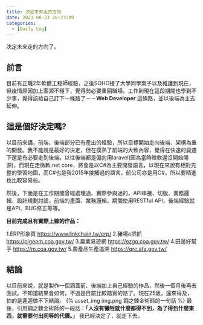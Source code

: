 ```yaml
---
title: 決定未來走的方向
date: 2021-08-23 20:23:09
categories:
  - [Daily Log]
---
```

決定未來走的方向了。
## 前言
目前有正職2年軟體工程師經驗，之後SOHO接了大學同學案子以及維護到現在，但疫情原因加上案源不穩下，覺得勢必要重回職場。工作到現在這段期間也學到不少事，覺得該給自己訂下一條路了－－**Web Developer** 這條路，並以後端為主去延伸。

## 這是個好決定嗎?

以目前來講，前端、後端部分已有產出的經驗，所以目標開始走向後端、架構為重的開發。我不能說是最好的決定，但在摸熟了前端的大致內容，覺得在快速的變遷下還是有必要走到後端。以往後端都是偏向用laravel(因為當時微軟還沒開始開源)，而現在走微軟.net core，將會是以C#為主要開發語言，以現在來說有相對完整的學習地圖，而C#也是我2015年接觸過的語言，前公司亦是用C#，所以要精進也比較容易些。

然後，下面是在工作期間曾經處理過、實際參與過的，API串接、切版、業務邏輯、設計規劃討論，前端的畫面、業務邏輯，期間使用RESTful API，後端經驗就是API、BUG修正等等。


**目前完成且有實際上線的作品：**

1.ERP形象頁
https://www.linkchain.tw/erp/
2.豬場e把抓
https://pigepm.coa.gov.tw/
3.農業易遊網
https://ezgo.coa.gov.tw/
4.田邊好幫手
https://m.coa.gov.tw/
5.農產品生產追溯
https://qrc.afa.gov.tw/

## 結論
以目前來說，就是製作一個涵蓋前、後端加上自己經驗的作品，然後一個月後再去面試。不知道結果會如何，不過是目前比較踏實的路了。現在25歲，還來得及，怕的是遲遲做不下結論。
{% asset_img img.png 鋼之鍊金術師的一句話 %}
最後，引用鋼之鍊金術師的一段話：**「人沒有犧牲就什麼都得不到，為了得到什麼東西，就需要付出同等的代價。」**
我已經決定了，就走下去。



